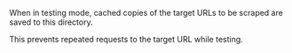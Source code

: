 When in testing mode, cached copies of the target URLs to be scraped are saved to this directory.

This prevents repeated requests to the target URL while testing.
